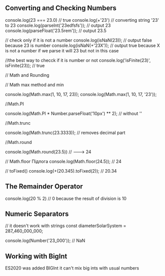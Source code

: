 ## Converting and Checking Numbers

console.log(23 === 23.0) // true
console.log(+'23') // converting string '23' to 23
console.log(parseInt('23edfsfs')); // output 23
console.log(parseFloat('23.5rem')); // output 23.5

// check only if it is not a number
console.log(isNaN(23)); // output false because 23 is number
console.log(isNaN(+'23X')); // output true because X is not a number if we parse it will 23 but not in this case

//the best way to checck if it is number or not
console.log('isFinite(23)', isFinite(23)); // true

// Math and Rounding

// Math max method and min

console.log(Math.max(1, 10, 17, 23));
console.log(Math.max(1, 10, 17, '23'));

//Math.PI

console.log(Math.PI \* Number.parseFloat('10px') \*\* 2); // without '\'

//Math.trunc

console.log(Math.trunc(23.3333)); // removes decimal part

//Math.round

console.log(Math.round(23.5)) // ---> 24

// Math.floor
Підлога
console.log(Math.floor(24.5)); // 24

// toFixed()
console.log(+(20.345).toFixed(2)); // 20.34

## The Remainder Operator

console.log(20 % 2) // 0 because the result of division is 10

## Numeric Separators

// it doesn't work with strings
const diameterSolarSystem = 287_460_000_000;

console.log(Number('23_000')); // NaN

## Working with BigInt

ES2020 was added BIGInt
it can't mix big ints with usual numbers
